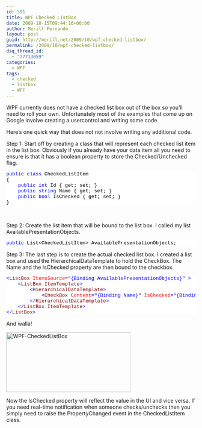 ```yaml
---
id: 591
title: WPF Checked ListBox
date: 2009-10-15T09:44:16+00:00
author: Merill Fernando
layout: post
guid: http://merill.net/2009/10/wpf-checked-listbox/
permalink: /2009/10/wpf-checked-listbox/
dsq_thread_id:
  - "77713059"
categories:
  - WPF
tags:
  - checked
  - listbox
  - WPF
---
```

<p>WPF currently does not have a checked list box out of the box so you’ll need to roll your own. Unfortunately most of the examples that come up on Google involve creating a usercontrol and writing some code.</p>  <p>Here’s one quick way that does not not involve writing any additional code.</p>  <p>Step 1: Start off by creating a class that will represent each checked list item in the list box. Obviously if you already have your data item all you need to ensure is that it has a boolean property to store the Checked/Unchecked flag.</p>  <pre class="csharpcode"><span class="kwrd">public</span> <span class="kwrd">class</span> CheckedListItem
{
    <span class="kwrd">public</span> <span class="kwrd">int</span> Id { get; set; }
    <span class="kwrd">public</span> <span class="kwrd">string</span> Name { get; set; }
    <span class="kwrd">public</span> <span class="kwrd">bool</span> IsChecked { get; set; }
}</pre>
<style type="text/css">
.csharpcode, .csharpcode pre
{
	font-size: small;
	color: black;
	font-family: consolas, "Courier New", courier, monospace;
	background-color: #ffffff;
	/*white-space: pre;*/
}
.csharpcode pre { margin: 0em; }
.csharpcode .rem { color: #008000; }
.csharpcode .kwrd { color: #0000ff; }
.csharpcode .str { color: #006080; }
.csharpcode .op { color: #0000c0; }
.csharpcode .preproc { color: #cc6633; }
.csharpcode .asp { background-color: #ffff00; }
.csharpcode .html { color: #800000; }
.csharpcode .attr { color: #ff0000; }
.csharpcode .alt 
{
	background-color: #f4f4f4;
	width: 100%;
	margin: 0em;
}
.csharpcode .lnum { color: #606060; }</style>

<p>&#160;</p>

<p>Step 2: Create the list item that will be bound to the list box. I called my list AvailablePresentationObjects.</p>

<div id="codeSnippetWrapper">
  <pre class="csharpcode"><span class="kwrd">public</span> List&lt;CheckedListItem&gt; AvailablePresentationObjects;</pre>
  <style type="text/css">
.csharpcode, .csharpcode pre
{
	font-size: small;
	color: black;
	font-family: consolas, "Courier New", courier, monospace;
	background-color: #ffffff;
	/*white-space: pre;*/
}
.csharpcode pre { margin: 0em; }
.csharpcode .rem { color: #008000; }
.csharpcode .kwrd { color: #0000ff; }
.csharpcode .str { color: #006080; }
.csharpcode .op { color: #0000c0; }
.csharpcode .preproc { color: #cc6633; }
.csharpcode .asp { background-color: #ffff00; }
.csharpcode .html { color: #800000; }
.csharpcode .attr { color: #ff0000; }
.csharpcode .alt 
{
	background-color: #f4f4f4;
	width: 100%;
	margin: 0em;
}
.csharpcode .lnum { color: #606060; }</style></div>

<p>Step 3: The last step is to create the actual checked list box. I created a list box and used the HierarchicalDataTemplate to hold the CheckBox. The Name and the IsChecked property are then bound to the checkbox.</p>

<pre class="csharpcode"><span class="kwrd">&lt;</span><span class="html">ListBox</span> <span class="attr">ItemsSource</span><span class="kwrd">=&quot;{Binding AvailablePresentationObjects}&quot;</span> <span class="kwrd">&gt;</span>
    <span class="kwrd">&lt;</span><span class="html">ListBox.ItemTemplate</span><span class="kwrd">&gt;</span>
        <span class="kwrd">&lt;</span><span class="html">HierarchicalDataTemplate</span><span class="kwrd">&gt;</span>
            <span class="kwrd">&lt;</span><span class="html">CheckBox</span> <span class="attr">Content</span><span class="kwrd">=&quot;{Binding Name}&quot;</span> <span class="attr">IsChecked</span><span class="kwrd">=&quot;{Binding IsChecked}&quot;</span><span class="kwrd">/&gt;</span>
        <span class="kwrd">&lt;/</span><span class="html">HierarchicalDataTemplate</span><span class="kwrd">&gt;</span>
    <span class="kwrd">&lt;/</span><span class="html">ListBox.ItemTemplate</span><span class="kwrd">&gt;</span>
<span class="kwrd">&lt;/</span><span class="html">ListBox</span><span class="kwrd">&gt;</span></pre>
<style type="text/css">
.csharpcode, .csharpcode pre
{
	font-size: small;
	color: black;
	font-family: consolas, "Courier New", courier, monospace;
	background-color: #ffffff;
	/*white-space: pre;*/
}
.csharpcode pre { margin: 0em; }
.csharpcode .rem { color: #008000; }
.csharpcode .kwrd { color: #0000ff; }
.csharpcode .str { color: #006080; }
.csharpcode .op { color: #0000c0; }
.csharpcode .preproc { color: #cc6633; }
.csharpcode .asp { background-color: #ffff00; }
.csharpcode .html { color: #800000; }
.csharpcode .attr { color: #ff0000; }
.csharpcode .alt 
{
	background-color: #f4f4f4;
	width: 100%;
	margin: 0em;
}
.csharpcode .lnum { color: #606060; }</style>

<p>And walla!</p>

<p><img style="border-right-width: 0px; display: inline; border-top-width: 0px; border-bottom-width: 0px; border-left-width: 0px" title="WPF-CheckedListBox" border="0" alt="WPF-CheckedListBox" src="https://merill.net/wp-content/uploads/2009/10/WPFCheckedListBox.png" width="330" height="159" /> </p>

<p>Now the IsChecked property will reflect the value in the UI and vice versa. If you need real-time notification when someone checks/unchecks then you simply need to raise the PropertyChanged event in the CheckedListItem class.</p>